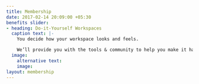 ```yaml
---
title: Membership
date: 2017-02-14 20:09:00 +05:30
benefits slider:
- heading: Do-it-Yourself Workspaces
  caption text: |-
    You decide how your workspace looks and feels.

    We’ll provide you with the tools & community to help you make it happen!
  image:
    alternative text: 
    image: 
layout: membership
---
```


